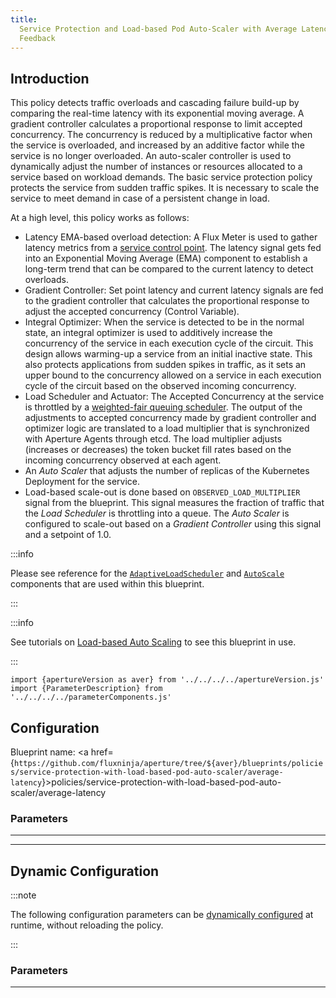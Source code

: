```yaml
---
title:
  Service Protection and Load-based Pod Auto-Scaler with Average Latency
  Feedback
---
```


## Introduction

This policy detects traffic overloads and cascading failure build-up by
comparing the real-time latency with its exponential moving average. A gradient
controller calculates a proportional response to limit accepted concurrency. The
concurrency is reduced by a multiplicative factor when the service is
overloaded, and increased by an additive factor while the service is no longer
overloaded. An auto-scaler controller is used to dynamically adjust the number
of instances or resources allocated to a service based on workload demands. The
basic service protection policy protects the service from sudden traffic spikes.
It is necessary to scale the service to meet demand in case of a persistent
change in load.

At a high level, this policy works as follows:

- Latency EMA-based overload detection: A Flux Meter is used to gather latency
  metrics from a [service control point](/concepts/selector.md). The latency
  signal gets fed into an Exponential Moving Average (EMA) component to
  establish a long-term trend that can be compared to the current latency to
  detect overloads.
- Gradient Controller: Set point latency and current latency signals are fed to
  the gradient controller that calculates the proportional response to adjust
  the accepted concurrency (Control Variable).
- Integral Optimizer: When the service is detected to be in the normal state, an
  integral optimizer is used to additively increase the concurrency of the
  service in each execution cycle of the circuit. This design allows warming-up
  a service from an initial inactive state. This also protects applications from
  sudden spikes in traffic, as it sets an upper bound to the concurrency allowed
  on a service in each execution cycle of the circuit based on the observed
  incoming concurrency.
- Load Scheduler and Actuator: The Accepted Concurrency at the service is
  throttled by a
  [weighted-fair queuing scheduler](/concepts/scheduler/scheduler.md). The
  output of the adjustments to accepted concurrency made by gradient controller
  and optimizer logic are translated to a load multiplier that is synchronized
  with Aperture Agents through etcd. The load multiplier adjusts (increases or
  decreases) the token bucket fill rates based on the incoming concurrency
  observed at each agent.
- An _Auto Scaler_ that adjusts the number of replicas of the Kubernetes
  Deployment for the service.
- Load-based scale-out is done based on `OBSERVED_LOAD_MULTIPLIER` signal from
  the blueprint. This signal measures the fraction of traffic that the _Load
  Scheduler_ is throttling into a queue. The _Auto Scaler_ is configured to
  scale-out based on a _Gradient Controller_ using this signal and a setpoint of
  1.0.

:::info

Please see reference for the
[`AdaptiveLoadScheduler`](/reference/configuration/spec.md#adaptive-load-scheduler)
and [`AutoScale`](/reference/configuration/spec.md#auto-scale) components that
are used within this blueprint.

:::

:::info

See tutorials on
[Load-based Auto Scaling](/use-cases/auto-scale/load-based-auto-scaling/load-based-auto-scaling.md)
to see this blueprint in use.

:::

<!-- Configuration Marker -->

```mdx-code-block
import {apertureVersion as aver} from '../../../../apertureVersion.js'
import {ParameterDescription} from '../../../../parameterComponents.js'
```

## Configuration

<!-- vale off -->

Blueprint name: <a
href={`https://github.com/fluxninja/aperture/tree/${aver}/blueprints/policies/service-protection-with-load-based-pod-auto-scaler/average-latency`}>policies/service-protection-with-load-based-pod-auto-scaler/average-latency</a>

<!-- vale on -->

### Parameters

<!-- vale off -->

<a id="policy"></a>

<ParameterDescription
    name='policy'
    description='Configuration for the Service Protection policy.'
    type='Object (policies/service-protection/average-latency:param:policy)'
    reference='../../../blueprints/policies/service-protection/average-latency#policy'
    value='{"auto_scaling": {"dry_run": false, "periodic_decrease": {"period": "60s", "scale_in_percentage": 10}, "promql_scale_in_controllers": [], "promql_scale_out_controllers": [], "scaling_backend": {"kubernetes_replicas": {"kubernetes_object_selector": "__REQUIRED_FIELD__", "max_replicas": "__REQUIRED_FIELD__", "min_replicas": "__REQUIRED_FIELD__"}}, "scaling_parameters": {"scale_in_alerter": {"alert_name": "Auto-scaler is scaling in"}, "scale_in_cooldown": "40s", "scale_out_alerter": {"alert_name": "Auto-scaler is scaling out"}, "scale_out_cooldown": "30s"}}, "components": [], "evaluation_interval": "1s", "latency_baseliner": {"ema": {"correction_factor_on_max_envelope_violation": 0.95, "ema_window": "1500s", "warmup_window": "60s"}, "flux_meter": {"selectors": [{"control_point": "__REQUIRED_FIELD__", "service": "__REQUIRED_FIELD__"}]}, "latency_ema_limit_multiplier": 2, "latency_tolerance_multiplier": 1.1}, "policy_name": "__REQUIRED_FIELD__", "resources": {"flow_control": {"classifiers": []}}, "service_protection_core": {"adaptive_load_scheduler": {"alerter": {"alert_name": "Load Throttling Event"}, "gradient": {"max_gradient": 1, "min_gradient": 0.1, "slope": -1}, "load_multiplier_linear_increment": 0.0025, "load_scheduler": {"selectors": [{"control_point": "__REQUIRED_FIELD__", "service": "__REQUIRED_FIELD__"}]}, "max_load_multiplier": 2}, "dry_run": false, "overload_confirmations": []}}'
/>

<!-- vale on -->

---

<!-- vale off -->

<a id="dashboard"></a>

<ParameterDescription
    name='dashboard'
    description='Configuration for the Grafana dashboard accompanying this policy.'
    type='Object (policies/service-protection/average-latency:param:dashboard)'
    reference='../../../blueprints/policies/service-protection/average-latency#dashboard'
    value='{"datasource": {"filter_regex": "", "name": "$datasource"}, "extra_filters": {}, "refresh_interval": "15s", "time_from": "now-15m", "time_to": "now", "title": "Aperture Service Protection", "variant_name": "Average Latency"}'
/>

<!-- vale on -->

---

## Dynamic Configuration

:::note

The following configuration parameters can be
[dynamically configured](/reference/aperturectl/apply/dynamic-config/dynamic-config.md)
at runtime, without reloading the policy.

:::

### Parameters

<!-- vale off -->

<a id="dry-run"></a>

<ParameterDescription
    name='dry_run'
    description='Dynamic configuration for setting dry run mode at runtime without restarting this policy. In dry run mode the scheduler acts as pass through to all flow and does not queue flows. The Auto Scaler does not perform any scaling in dry mode. This mode is useful for observing the behavior of load scheduler and auto scaler without disrupting any real deployment or traffic.'
    type='Boolean'
    reference=''
    value='"__REQUIRED_FIELD__"'
/>

<!-- vale on -->

---
